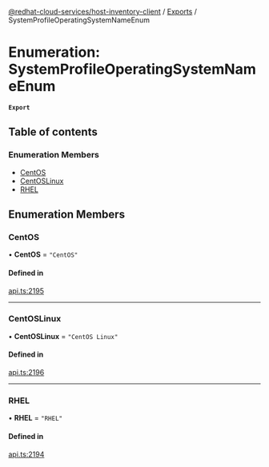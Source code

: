 [@redhat-cloud-services/host-inventory-client](../README.md) / [Exports](../modules.md) / SystemProfileOperatingSystemNameEnum

# Enumeration: SystemProfileOperatingSystemNameEnum

**`Export`**

## Table of contents

### Enumeration Members

- [CentOS](SystemProfileOperatingSystemNameEnum.md#centos)
- [CentOSLinux](SystemProfileOperatingSystemNameEnum.md#centoslinux)
- [RHEL](SystemProfileOperatingSystemNameEnum.md#rhel)

## Enumeration Members

### CentOS

• **CentOS** = ``"CentOS"``

#### Defined in

[api.ts:2195](https://github.com/RedHatInsights/javascript-clients/blob/master/packages/host-inventory/api.ts#L2195)

___

### CentOSLinux

• **CentOSLinux** = ``"CentOS Linux"``

#### Defined in

[api.ts:2196](https://github.com/RedHatInsights/javascript-clients/blob/master/packages/host-inventory/api.ts#L2196)

___

### RHEL

• **RHEL** = ``"RHEL"``

#### Defined in

[api.ts:2194](https://github.com/RedHatInsights/javascript-clients/blob/master/packages/host-inventory/api.ts#L2194)
